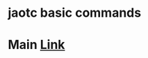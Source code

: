 # jaotc basic commands

# Main [Link](https://docs.oracle.com/en/java/javase/14/docs/specs/man/jaotc.html)
